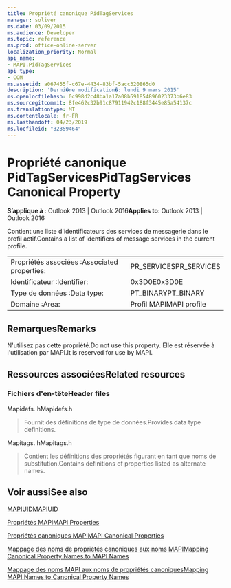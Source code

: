 ```yaml
---
title: Propriété canonique PidTagServices
manager: soliver
ms.date: 03/09/2015
ms.audience: Developer
ms.topic: reference
ms.prod: office-online-server
localization_priority: Normal
api_name:
- MAPI.PidTagServices
api_type:
- COM
ms.assetid: a067455f-c67e-4434-83bf-5acc320865d0
description: 'Derni�re modification�: lundi 9 mars 2015'
ms.openlocfilehash: 0c998d2c48ba1a17a08b591854896023373b6e83
ms.sourcegitcommit: 8fe462c32b91c87911942c188f3445e85a54137c
ms.translationtype: MT
ms.contentlocale: fr-FR
ms.lasthandoff: 04/23/2019
ms.locfileid: "32359464"
---
```

# <a name="pidtagservices-canonical-property"></a><span data-ttu-id="eadb5-103">Propriété canonique PidTagServices</span><span class="sxs-lookup"><span data-stu-id="eadb5-103">PidTagServices Canonical Property</span></span>

  
  
<span data-ttu-id="eadb5-104">**S’applique à** : Outlook 2013 | Outlook 2016</span><span class="sxs-lookup"><span data-stu-id="eadb5-104">**Applies to**: Outlook 2013 | Outlook 2016</span></span> 
  
<span data-ttu-id="eadb5-105">Contient une liste d'identificateurs des services de messagerie dans le profil actif.</span><span class="sxs-lookup"><span data-stu-id="eadb5-105">Contains a list of identifiers of message services in the current profile.</span></span>
  
|||
|:-----|:-----|
|<span data-ttu-id="eadb5-106">Propriétés associées :</span><span class="sxs-lookup"><span data-stu-id="eadb5-106">Associated properties:</span></span>  <br/> |<span data-ttu-id="eadb5-107">PR_SERVICES</span><span class="sxs-lookup"><span data-stu-id="eadb5-107">PR_SERVICES</span></span>  <br/> |
|<span data-ttu-id="eadb5-108">Identificateur :</span><span class="sxs-lookup"><span data-stu-id="eadb5-108">Identifier:</span></span>  <br/> |<span data-ttu-id="eadb5-109">0x3D0E</span><span class="sxs-lookup"><span data-stu-id="eadb5-109">0x3D0E</span></span>  <br/> |
|<span data-ttu-id="eadb5-110">Type de données :</span><span class="sxs-lookup"><span data-stu-id="eadb5-110">Data type:</span></span>  <br/> |<span data-ttu-id="eadb5-111">PT_BINARY</span><span class="sxs-lookup"><span data-stu-id="eadb5-111">PT_BINARY</span></span>  <br/> |
|<span data-ttu-id="eadb5-112">Domaine :</span><span class="sxs-lookup"><span data-stu-id="eadb5-112">Area:</span></span>  <br/> |<span data-ttu-id="eadb5-113">Profil MAPI</span><span class="sxs-lookup"><span data-stu-id="eadb5-113">MAPI profile</span></span>  <br/> |
   
## <a name="remarks"></a><span data-ttu-id="eadb5-114">Remarques</span><span class="sxs-lookup"><span data-stu-id="eadb5-114">Remarks</span></span>

<span data-ttu-id="eadb5-115">N'utilisez pas cette propriété.</span><span class="sxs-lookup"><span data-stu-id="eadb5-115">Do not use this property.</span></span> <span data-ttu-id="eadb5-116">Elle est réservée à l'utilisation par MAPI.</span><span class="sxs-lookup"><span data-stu-id="eadb5-116">It is reserved for use by MAPI.</span></span>
  
## <a name="related-resources"></a><span data-ttu-id="eadb5-117">Ressources associées</span><span class="sxs-lookup"><span data-stu-id="eadb5-117">Related resources</span></span>

### <a name="header-files"></a><span data-ttu-id="eadb5-118">Fichiers d'en-tête</span><span class="sxs-lookup"><span data-stu-id="eadb5-118">Header files</span></span>

<span data-ttu-id="eadb5-119">Mapidefs. h</span><span class="sxs-lookup"><span data-stu-id="eadb5-119">Mapidefs.h</span></span>
  
> <span data-ttu-id="eadb5-120">Fournit des définitions de type de données.</span><span class="sxs-lookup"><span data-stu-id="eadb5-120">Provides data type definitions.</span></span>
    
<span data-ttu-id="eadb5-121">Mapitags. h</span><span class="sxs-lookup"><span data-stu-id="eadb5-121">Mapitags.h</span></span>
  
> <span data-ttu-id="eadb5-122">Contient les définitions des propriétés figurant en tant que noms de substitution.</span><span class="sxs-lookup"><span data-stu-id="eadb5-122">Contains definitions of properties listed as alternate names.</span></span>
    
## <a name="see-also"></a><span data-ttu-id="eadb5-123">Voir aussi</span><span class="sxs-lookup"><span data-stu-id="eadb5-123">See also</span></span>



[<span data-ttu-id="eadb5-124">MAPIUID</span><span class="sxs-lookup"><span data-stu-id="eadb5-124">MAPIUID</span></span>](mapiuid.md)


[<span data-ttu-id="eadb5-125">Propriétés MAPI</span><span class="sxs-lookup"><span data-stu-id="eadb5-125">MAPI Properties</span></span>](mapi-properties.md)
  
[<span data-ttu-id="eadb5-126">Propriétés canoniques MAPI</span><span class="sxs-lookup"><span data-stu-id="eadb5-126">MAPI Canonical Properties</span></span>](mapi-canonical-properties.md)
  
[<span data-ttu-id="eadb5-127">Mappage des noms de propriétés canoniques aux noms MAPI</span><span class="sxs-lookup"><span data-stu-id="eadb5-127">Mapping Canonical Property Names to MAPI Names</span></span>](mapping-canonical-property-names-to-mapi-names.md)
  
[<span data-ttu-id="eadb5-128">Mappage des noms MAPI aux noms de propriétés canoniques</span><span class="sxs-lookup"><span data-stu-id="eadb5-128">Mapping MAPI Names to Canonical Property Names</span></span>](mapping-mapi-names-to-canonical-property-names.md)

